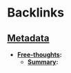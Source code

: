 
# Backlinks
## [Metadata](<Metadata.md>)
- **[Free-thoughts](<Free-thoughts.md>):**
    - **[Summary](<Summary.md>):**

